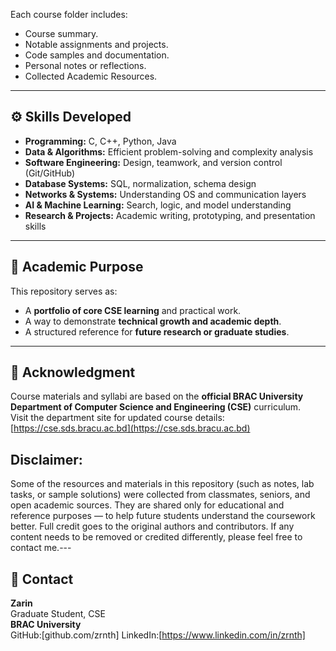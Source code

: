 
Each course folder includes:
- Course summary.  
- Notable assignments and projects.  
- Code samples and documentation.  
- Personal notes or reflections.
- Collected Academic Resources.

---

## ⚙️ Skills Developed

- **Programming:** C, C++, Python, Java  
- **Data & Algorithms:** Efficient problem-solving and complexity analysis  
- **Software Engineering:** Design, teamwork, and version control (Git/GitHub)  
- **Database Systems:** SQL, normalization, schema design  
- **Networks & Systems:** Understanding OS and communication layers  
- **AI & Machine Learning:** Search, logic, and model understanding  
- **Research & Projects:** Academic writing, prototyping, and presentation skills  

---

## 🧠 Academic Purpose

This repository serves as:
- A **portfolio of core CSE learning** and practical work.  
- A way to demonstrate **technical growth and academic depth**.  
- A structured reference for **future research or graduate studies**.  

---

## 📜 Acknowledgment

Course materials and syllabi are based on the **official BRAC University Department of Computer Science and Engineering (CSE)** curriculum.  
Visit the department site for updated course details: [https://cse.sds.bracu.ac.bd](https://cse.sds.bracu.ac.bd)

## Disclaimer:
Some of the resources and materials in this repository (such as notes, lab tasks, or sample solutions) were collected from classmates, seniors, and open academic sources. They are shared only for educational and reference purposes — to help future students understand the coursework better. Full credit goes to the original authors and contributors. If any content needs to be removed or credited differently, please feel free to contact me.---


## 📧 Contact

**Zarin**  
Graduate Student, CSE  
**BRAC University**  
GitHub:[github.com/zrnth]
LinkedIn:[https://www.linkedin.com/in/zrnth]
